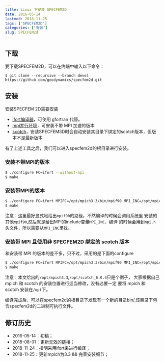 ```yaml
---
title: Linux 下安装 SPECFEM2D
date: 2016-05-14
lastmod: 2018-11-25
tags: ['SPECFEM2D']
categories: ['安装']
slug: SPECFEM2d
---
```


## 下载

要下载SPECFEM2D，可以在终端中输入以下命令：

``` {.console}
$ git clone --recursive --branch devel https://github.com/geodynamics/specfem2d.git
```

## 安装

安装SPECFEM 2D需要安装

- [ifort编译器](https://blog.seisman.info/intel-non-commercial-software/)，可使用 gfortran 代替。
- [mpi并行环境](http://blog.nickwhyy.top/post/mpich)，可安装不带 MPI 加速的版本
- [scotch](http://blog.nickwhyy.top/post/scotch)，安装SPECFEM3D时会自动安装其目录下绑定的scotch版本，但版本不是最新版本


有了上述工具之后，我们可以进入specfem2d的根目录进行安装。

### 安装不带MPI的版本

```bash
$ ./configure FC=ifort --without-mpi
$ make
```

### 安装带MPI的版本
```bash
$ ./configure FC=ifort MPIFC=/opt/mpich3.3/bin/mpif90 MPI_INC=/opt/mpich3.3/include --with-mpi
$ make
```

>
注意：这里最好显式地给出`mpif90`的路径，不然编译的时候会调用系统里
安装的其他`mpif90`,然后就是给出MPI的include变量`MPI_INC`，编译
的时候会用到`mpi.h`头文件，所以需要从`MPI_INC`里找。

### 安装带 MPI 且使用非 SPECFEM2D 绑定的 scotch 版本
和安装带 MPI 的版本的差不多，只不过，采用的是下面的configure
```bash
$ ./configure FC=ifort MPIFC=/opt/mpich3.3/bin/mpif90 MPI_INC=/opt/mpich3.3/include --with-mpi -with-scotch-dir=/opt/scotch_6.0.4
$ make
```

>
注意：本文给出的`/opt/mpich3.3`,`/opt/scotch_6.0.4`只是个例子，
大家根据自己 mpich 和 scotch 的安装位置进行适当修改，没有必要一定
要将 mpich 和 scotch 安装在`/opt`下。

编译完成后，可以在specfem2d的根目录下发现有一个新的目录bin/,该目录下包含specfem2d的二进制可执行文件。

## 修订历史
- 2016-05-14：初稿；
- 2018-08-01：更新无效的链接；
- 2018-11-24：指明采用ifort来进行编译；
- 2018-11-25：更新mpich为3.3 && 完善安装细节；


